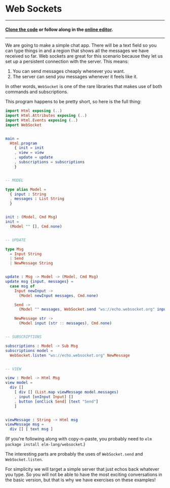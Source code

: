 # Web Sockets

---
#### [Clone the code](https://github.com/evancz/elm-architecture-tutorial/) or follow along in the [online editor](http://elm-lang.org/examples/websockets).
---

We are going to make a simple chat app. There will be a text field so you can type things in and a region that shows all the messages we have received so far. Web sockets are great for this scenario because they let us set up a persistent connection with the server. This means:

  1. You can send messages cheaply whenever you want.
  2. The server can send *you* messages whenever it feels like it.

In other words, `WebSocket` is one of the rare libraries that makes use of both commands and subscriptions.

This program happens to be pretty short, so here is the full thing:


```elm
import Html exposing (..)
import Html.Attributes exposing (..)
import Html.Events exposing (..)
import WebSocket


main =
  Html.program
    { init = init
    , view = view
    , update = update
    , subscriptions = subscriptions
    }


-- MODEL

type alias Model =
  { input : String
  , messages : List String
  }


init : (Model, Cmd Msg)
init =
  (Model "" [], Cmd.none)


-- UPDATE

type Msg
  = Input String
  | Send
  | NewMessage String


update : Msg -> Model -> (Model, Cmd Msg)
update msg {input, messages} =
  case msg of
    Input newInput ->
      (Model newInput messages, Cmd.none)

    Send ->
      (Model "" messages, WebSocket.send "ws://echo.websocket.org" input)

    NewMessage str ->
      (Model input (str :: messages), Cmd.none)


-- SUBSCRIPTIONS

subscriptions : Model -> Sub Msg
subscriptions model =
  WebSocket.listen "ws://echo.websocket.org" NewMessage


-- VIEW

view : Model -> Html Msg
view model =
  div []
    [ div [] (List.map viewMessage model.messages)
    , input [onInput Input] []
    , button [onClick Send] [text "Send"]
    ]


viewMessage : String -> Html msg
viewMessage msg =
  div [] [ text msg ]
```

(If you're following along with copy-n-paste, you probably need to `elm package install elm-lang/websocket`.)

The interesting parts are probably the uses of `WebSocket.send` and `WebSocket.listen`.

For simplicity we will target a simple server that just echos back whatever you type. So you will not be able to have the most exciting conversations in the basic version, but that is why we have exercises on these examples!

